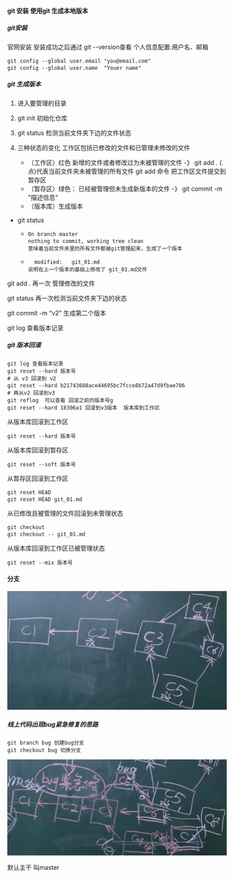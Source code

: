 #### git 安装 使用git 生成本地版本

##### git安装

官网安装 安装成功之后通过 git --version查看
个人信息配置:用户名、邮箱 

   ```
   git config --global user.email "you@email.com"
   git config --global user.name  "Youer name"
   ```

##### git 生成版本

1. 进入要管理的目录

2. git init 初始化仓库

3. git status 检测当前文件夹下边的文件状态

4. 三种状态的变化  工作区包括已修改的文件和已管理未修改的文件

   - （工作区）红色 新增的文件或者修改过为未被管理的文件   -》 git add  .  (.点)代表当前文件夹未被管理的所有文件 git add 命令 把工作区文件提交到暂存区
   - （暂存区）绿色： 已经被管理但未生成新版本的文件 -》 git commit -m "描述信息"
   - （版本库）生成版本

- git status

  - ```
    On branch master
    nothing to commit, working tree clean
    意味着当前文件夹里的所有文件都被git管理起来，生成了一个版本
    ```

  - ```
      modified:   git_01.md
    说明在上一个版本的基础上修改了 git_01.md文件
    ```

git add . 再一次 管理修改的文件

git status 再一次检测当前文件夹下边的状态

git commit -m “v2” 生成第二个版本

git log 查看版本记录

##### git 版本回滚

```
git log 查看版本记录
git reset --hard 版本号
# 从 v3 回滚到 v2
git reset --hard b21743608ace44695bc7fcce8b72a47d9fbae706
# 再从v2 回滚到v3
git reflog  可以查看 回滚之前的版本号g
git reset --hard 18306a1 回滚到v3版本  版本库到工作区
```

从版本库回滚到工作区

```
git reset --hard 版本号
```

从版本库回滚到暂存区

```
git reset --soft 版本号
```

从暂存区回滚到工作区

```
git reset HEAD
git reset HEAD git_01.md
```

从已修改且被管理的文件回滚到未管理状态

```
git checkout 
git checkout -- git_01.md
```

从版本库回滚到工作区已被管理状态

```
git reset --mix 版本号
```

#### 分支

![image-20220321172227440](picture/image-20220321172227440.png)

##### 线上代码出现bug紧急修复的思路

```
git branch bug 创建bug分支
git checkout bug 切换分支
```



![image-20220321173054781](picture/image-20220321173054781.png)

默认主干 叫master  